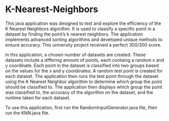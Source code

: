 # K-Nearest-Neighbors
This java application was designed to test and explore the efficiency of the K Nearest Neighbors algorithm. It is used to classify a specific point in a dataset by finding the point’s k nearest neighbors. 
The application	implements advanced sorting algorithms and developed unique methods to ensure accuracy. This university project received a perfect 300/300 score.

In this application, a chosen number of datasets are created. These datasets include a differing amount of points, each containg a random x and y coordinate. Each point in the dataset is classified into two groups based on the values for the x and y coordinates. A random test point is created for each dataset. The application then runs the test point through the dataset using the K Nearest Neighbor algorithm to determine which group the point should be classified to. The application then displays which group the point was classified to, the accuracy of the algorithm on the dataset, and the runtime taken for each dataset.

To use this application, first run the RandomInputGenerator.java file, then run the KNN.java file.
